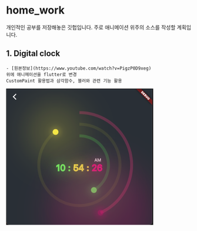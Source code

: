 # home_work

개인적인 공부를 저장해놓은 깃헙입니다. 
주로 애니메이션 위주의 소스를 작성할 계획입니다.

## 1. Digital clock
```
- [원본정보](https://www.youtube.com/watch?v=PigzP0D9xeg)
위에 애니메이션을 flutter로 변경
CustomPaint 활용법과 삼각함수, 블러와 관련 기능 활용
```
<img src="./assets/digital_clock.png" width="400" heigth="400">
